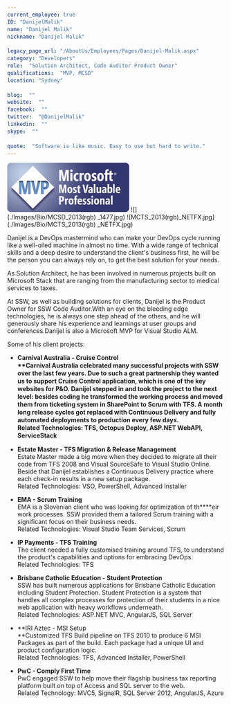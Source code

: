 ```yaml
---
current_employee: true
ID: "DanijelMalik"
name: "Danijel Malik"
nickname: "Danijel Malik"

legacy_page_url: "/AboutUs/Employees/Pages/Danijel-Malik.aspx"
category: "Developers"
role:  "Solution Architect, Code Auditor Product Owner"
qualifications:  "MVP, MCSD"
location: "Sydney"

blog:  ""
website:  ""
facebook:  ""
twitter:  "@DanijelMalik"
linkedin:  ""
skype:  ""

quote:  "Software is like music. Easy to use but hard to write."
---
```


 ![MVP_FullLogo.png](./Images/Bio/MVP_FullLogo.png) 
 ![](./Images/Bio/MCSD_2013(rgb) 
_1477.jpg) ![MCTS_2013(rgb)_NETFX.jpg](./Images/Bio/MCTS_2013(rgb) 
_NETFX.jpg)

 Danijel is a DevOps mastermind who can make your DevOps cycle running like a well-oiled machine in almost no time. With a wide range of technical skills and a deep desire to understand the client's business first, he will be the person you can always rely on, to get the best solution for your needs.

 As Solution Architect, he has been involved in numerous projects built on Microsoft Stack that are ranging from the manufacturing sector to medical services to taxes.

At SSW, as well as building solutions for clients, Danijel is the Product Owner for SSW Code Auditor.With an eye on the bleeding edge technologies, he is always one step ahead of the others, and he will generously share his experience and learnings at user groups and conferences.Danijel is also a Microsoft MVP for Visual Studio ALM. 
        
 
   Some of his client projects:  

*   <strong style="line-height:18px;">Carnival Australia - Cruise Control  
**Carnival Australia celebrated many successful projects with SSW over the last few years. Due to such a great partnership they wanted us to support Cruise Control application, which is one of the key websites for P&O. Danijel stepped in and took the project to the next level: besides coding he transformed the working process and moved them from ticketing system in SharePoint to Scrum with TFS. A month long release cycles got replaced with Continuous Delivery and fully automated deployments to production every few days.  
Related Technologies: TFS, Octopus Deploy, ASP.NET WebAPI, ServiceStack</strong> 
        

*   **Estate Master - TFS Migration & Release Management**  
Estate Master made a big move when they decided to migrate all their code from TFS 2008 and Visual SourceSafe to Visual Studio Online. Beside that Danijel establishes a Continuous Delivery practice where each check-in results in a new setup package.  
Related Technologies: VSO, PowerShell, Advanced Installer 
        

*   **EMA - Scrum Training**  
EMA is a Slovenian client who was looking for optimization of th****eir work processes. SSW provided them a tailored Scrum training with a significant focus on their business needs.  
Related Technologies: Visual Studio Team Services, Scrum 
        

*   **IP Payments - TFS Training**  
The client needed a fully customised training around TFS, to understand the product's capabilities and options for embracing DevOps.  
Related Technologies: TFS
*   **Brisbane Catholic Education - Student Protection**  
SSW has built numerous applications for Brisbane Catholic Education including Student Protection. Student Protection is a system that handles all complex processes for protection of their students in a nice web application with heavy workflows underneath.  
Related Technologies: ASP.NET MVC, AngularJS, SQL Server
*   **IRI Aztec - MSI Setup  
**Customized TFS Build pipeline on TFS 2010 to produce 6 MSI Packages as part of the build. Each package had a unique UI and product configuration logic.  
Related Technologies: TFS, Advanced Installer, PowerShell
*   **PwC - Comply First Time**  
PwC engaged SSW to help move their flagship business tax reporting platform built on top of Access and SQL server to the web.  
Related Technology: MVC5, SignalR, SQL Server 2012, AngularJS, Azure